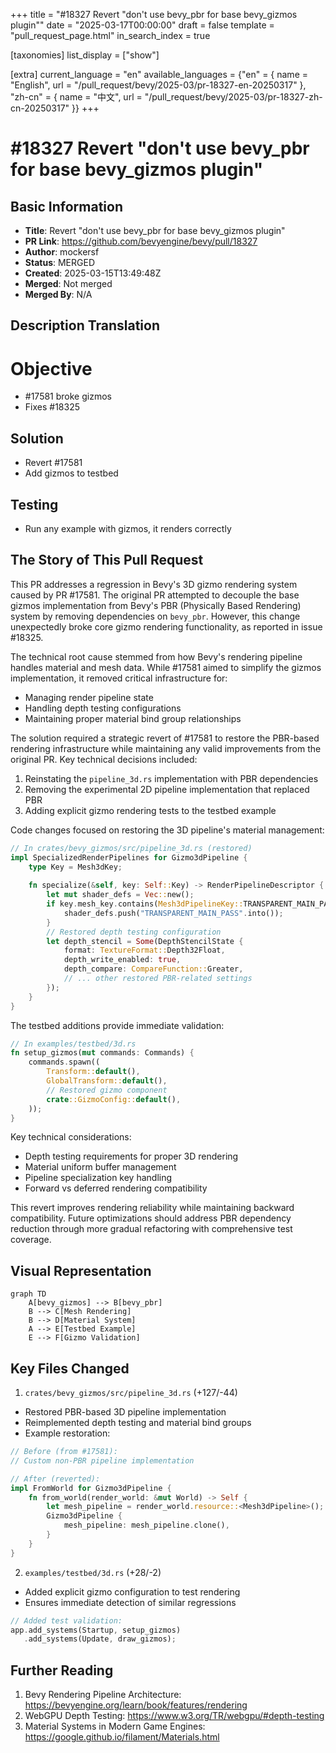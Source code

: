 +++
title = "#18327 Revert \"don't use bevy_pbr for base bevy_gizmos plugin\""
date = "2025-03-17T00:00:00"
draft = false
template = "pull_request_page.html"
in_search_index = true

[taxonomies]
list_display = ["show"]

[extra]
current_language = "en"
available_languages = {"en" = { name = "English", url = "/pull_request/bevy/2025-03/pr-18327-en-20250317" }, "zh-cn" = { name = "中文", url = "/pull_request/bevy/2025-03/pr-18327-zh-cn-20250317" }}
+++

# #18327 Revert "don't use bevy_pbr for base bevy_gizmos plugin"

## Basic Information
- **Title**: Revert "don't use bevy_pbr for base bevy_gizmos plugin"
- **PR Link**: https://github.com/bevyengine/bevy/pull/18327
- **Author**: mockersf
- **Status**: MERGED
- **Created**: 2025-03-15T13:49:48Z
- **Merged**: Not merged
- **Merged By**: N/A

## Description Translation
# Objective

- #17581 broke gizmos
- Fixes #18325

## Solution

- Revert #17581 
- Add gizmos to testbed

## Testing

- Run any example with gizmos, it renders correctly


## The Story of This Pull Request

This PR addresses a regression in Bevy's 3D gizmo rendering system caused by PR #17581. The original PR attempted to decouple the base gizmos implementation from Bevy's PBR (Physically Based Rendering) system by removing dependencies on `bevy_pbr`. However, this change unexpectedly broke core gizmo rendering functionality, as reported in issue #18325.

The technical root cause stemmed from how Bevy's rendering pipeline handles material and mesh data. While #17581 aimed to simplify the gizmos implementation, it removed critical infrastructure for:
- Managing render pipeline state
- Handling depth testing configurations
- Maintaining proper material bind group relationships

The solution required a strategic revert of #17581 to restore the PBR-based rendering infrastructure while maintaining any valid improvements from the original PR. Key technical decisions included:
1. Reinstating the `pipeline_3d.rs` implementation with PBR dependencies
2. Removing the experimental 2D pipeline implementation that replaced PBR
3. Adding explicit gizmo rendering tests to the testbed example

Code changes focused on restoring the 3D pipeline's material management:

```rust
// In crates/bevy_gizmos/src/pipeline_3d.rs (restored)
impl SpecializedRenderPipelines for Gizmo3dPipeline {
    type Key = Mesh3dKey;
    
    fn specialize(&self, key: Self::Key) -> RenderPipelineDescriptor {
        let mut shader_defs = Vec::new();
        if key.mesh_key.contains(Mesh3dPipelineKey::TRANSPARENT_MAIN_PASS) {
            shader_defs.push("TRANSPARENT_MAIN_PASS".into());
        }
        // Restored depth testing configuration
        let depth_stencil = Some(DepthStencilState {
            format: TextureFormat::Depth32Float,
            depth_write_enabled: true,
            depth_compare: CompareFunction::Greater,
            // ... other restored PBR-related settings
        });
    }
}
```

The testbed additions provide immediate validation:

```rust
// In examples/testbed/3d.rs
fn setup_gizmos(mut commands: Commands) {
    commands.spawn((
        Transform::default(),
        GlobalTransform::default(),
        // Restored gizmo component
        crate::GizmoConfig::default(),
    ));
}
```

Key technical considerations:
- Depth testing requirements for proper 3D rendering
- Material uniform buffer management
- Pipeline specialization key handling
- Forward vs deferred rendering compatibility

This revert improves rendering reliability while maintaining backward compatibility. Future optimizations should address PBR dependency reduction through more gradual refactoring with comprehensive test coverage.

## Visual Representation

```mermaid
graph TD
    A[bevy_gizmos] --> B[bevy_pbr]
    B --> C[Mesh Rendering]
    B --> D[Material System]
    A --> E[Testbed Example]
    E --> F[Gizmo Validation]
```

## Key Files Changed

1. `crates/bevy_gizmos/src/pipeline_3d.rs` (+127/-44)
- Restored PBR-based 3D pipeline implementation
- Reimplemented depth testing and material bind groups
- Example restoration:
```rust
// Before (from #17581):
// Custom non-PBR pipeline implementation

// After (reverted):
impl FromWorld for Gizmo3dPipeline {
    fn from_world(render_world: &mut World) -> Self {
        let mesh_pipeline = render_world.resource::<Mesh3dPipeline>();
        Gizmo3dPipeline {
            mesh_pipeline: mesh_pipeline.clone(),
        }
    }
}
```

2. `examples/testbed/3d.rs` (+28/-2)
- Added explicit gizmo configuration to test rendering
- Ensures immediate detection of similar regressions
```rust
// Added test validation:
app.add_systems(Startup, setup_gizmos)
   .add_systems(Update, draw_gizmos);
```

## Further Reading

1. Bevy Rendering Pipeline Architecture: https://bevyengine.org/learn/book/features/rendering
2. WebGPU Depth Testing: https://www.w3.org/TR/webgpu/#depth-testing
3. Material Systems in Modern Game Engines: https://google.github.io/filament/Materials.html